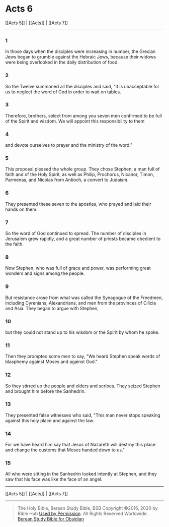 # Acts 6

[[Acts 5]] | [[Acts]] | [[Acts 7]]

---

### 1
In those days when the disciples were increasing in number, the Grecian Jews began to grumble against the Hebraic Jews, because their widows were being overlooked in the daily distribution of food.

### 2
So the Twelve summoned all the disciples and said, "It is unacceptable for us to neglect the word of God in order to wait on tables.

### 3
Therefore, brothers, select from among you seven men confirmed to be full of the Spirit and wisdom. We will appoint this responsibility to them

### 4
and devote ourselves to prayer and the ministry of the word."

### 5
This proposal pleased the whole group. They chose Stephen, a man full of faith and of the Holy Spirit, as well as Philip, Prochorus, Nicanor, Timon, Parmenas, and Nicolas from Antioch, a convert to Judaism.

### 6
They presented these seven to the apostles, who prayed and laid their hands on them.

### 7
So the word of God continued to spread. The number of disciples in Jerusalem grew rapidly, and a great number of priests became obedient to the faith.

### 8
Now Stephen, who was full of grace and power, was performing great wonders and signs among the people.

### 9
But resistance arose from what was called the Synagogue of the Freedmen, including Cyrenians, Alexandrians, and men from the provinces of Cilicia and Asia. They began to argue with Stephen,

### 10
but they could not stand up to his wisdom or the Spirit by whom he spoke.

### 11
Then they prompted some men to say, "We heard Stephen speak words of blasphemy against Moses and against God."

### 12
So they stirred up the people and elders and scribes. They seized Stephen and brought him before the Sanhedrin.

### 13
They presented false witnesses who said, "This man never stops speaking against this holy place and against the law.

### 14
For we have heard him say that Jesus of Nazareth will destroy this place and change the customs that Moses handed down to us."

### 15
All who were sitting in the Sanhedrin looked intently at Stephen, and they saw that his face was like the face of an angel.

---

[[Acts 5]] | [[Acts]] | [[Acts 7]]

---

> The Holy Bible, Berean Study Bible, BSB
> Copyright &copy;2016, 2020 by Bible Hub
> [Used by Permission](https://berean.bible/terms.htm). All Rights Reserved Worldwide.
> [Berean Study Bible for Obsidian](https://github.com/gapmiss/berean-study-bible-for-obsidian)</small>

